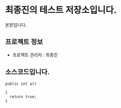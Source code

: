 ﻿# 최종진의 테스트 저장소입니다.
본문입니다.

    
## 프로젝트 정보
- 프로젝트 관리자 : 최종진

## 소스코드입니다.

```
public int a()

{
  return true;
}



```
